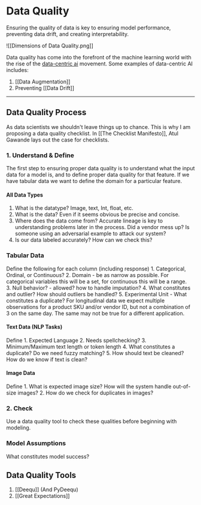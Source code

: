 # Data Quality 
Ensuring the quality of data is key to ensuring model performance, preventing data drift, and creating interpretability. 

![[Dimensions of Data Quality.png]]

Data quality has come into the forefront of the machine learning world with the rise of the [data-centric ai](https://datacentricai.org/) movement. Some examples of data-centric AI includes: 
1. [[Data Augmentation]]
2. Preventing [[Data Drift]]
***
## Data Quality Process 
As data scientists we shouldn't leave things up to chance. This is why I am proposing a data quality checklist. In [[The Checklist Manifesto]], Atul Gawande lays out the case for checklists. 

### 1. Understand & Define
The first step to ensuring proper data quality is to understand what the input data for a model is, and to define proper data quality for that feature. If we have tabular data we want to define the domain for a particular feature. 

#### All Data Types
1. What is the datatype? Image, text, Int, float, etc. 
2. What is the data? Even if it seems obvious be precise and concise. 
3. Where does the data come from? Accurate lineage is key to understanding problems later in the process. Did a vendor mess up? Is someone using an adversarial example to attack our system? 
4. Is our data labeled accurately? How can we check this? 

### Tabular Data
Define the following for each column (including response) 
	1. Categorical, Ordinal, or Continuous? 
	2. Domain - be as narrow as possible. For categorical variables this will be a set, for continuous this will be a range.  
	3. Null behavior? - allowed? how to handle imputation? 
	4. What constitutes and outlier? How should outliers be handled? 
	5. Experimental Unit - What constitutes a duplicate? For longitudinal data we expect multiple observations for a product SKU and/or vendor ID, but not a combination of 3 on the same day. The same may not be true for a different application. 

#### Text Data (NLP Tasks)
Define
	1. Expected Language 
	2. Needs spellchecking? 
	3. Minimum/Maximum text length or token length
	4. What constitutes a duplicate? Do we need fuzzy matching? 
	5. How should text be cleaned? How do we know if text is clean? 

#### Image Data 
Define
	1. What is expected image size? How will the system handle out-of-size images?
	2. How do we check for duplicates in images? 



### 2. Check 
Use a data quality tool to check these qualities before beginning with modeling. 

### Model Assumptions
What constitutes model success? 

## Data Quality Tools 
1. [[Deequ]] (And PyDeequ)
2. [[Great Expectations]]

